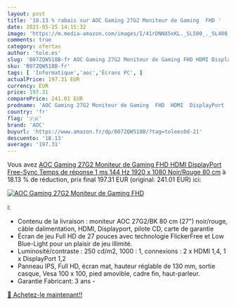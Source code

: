 ```yaml
---
layout: post
title: '18.13 % rabais sur AOC Gaming 27G2 Moniteur de Gaming  FHD '
date: 2021-05-25 14:15:32
image: 'https://m.media-amazon.com/images/I/41rDNNX5xKL._SL500_._SL400_.jpg'
comments: true
category: ofertas
author: 'tole.es'
slug: 'B07ZQW518B-fr AOC Gaming 27G2 Moniteur de Gaming FHD HDMI DisplayPort...'
sku: 'B07ZQW518B-fr'
tags: [ 'Informatique','aoc','Écrans PC', ]
actualPrice: 197.31 EUR
currency: EUR
price: 197.31
comparePrice: 241.01 EUR
prodname: 'AOC Gaming 27G2 Moniteur de Gaming  FHD  HDMI  DisplayPort  Free-Sync  Temps de réponse 1 ms  144 Hz  1920 x 1080  Noir/Rouge 80 cm'
country: 'fr'
flag: '🇫🇷'
brand: 'AOC'
buyurl: 'https://www.amazon.fr/dp/B07ZQW518B/?tag=tolees0d-21'
descuento: '18.13'
average: '197.31'
---
```


Vous avez [AOC Gaming 27G2 Moniteur de Gaming  FHD  HDMI  DisplayPort  Free-Sync  Temps de réponse 1 ms  144 Hz  1920 x 1080  Noir/Rouge 80 cm](https://www.amazon.fr/dp/B07ZQW518B/?tag=tolees0d-21)  à  18.13 % de réduction, prix final  197.31 EUR (original: 241.01 EUR) ici:

[![AOC Gaming 27G2 Moniteur de Gaming  FHD ](https://m.media-amazon.com/images/I/41rDNNX5xKL._SL500_._SL400_.jpg)](https://www.amazon.fr/dp/B07ZQW518B/?tag=tolees0d-21)

ℹ️:

- Contenu de la livraison : moniteur AOC 27G2/BK 80 cm (27") noir/rouge, câble dalimentation, HDMI, Displayport, pilote CD, carte de garantie
- Écran de jeu Full HD de 27 pouces avec technologie FlickerFree et Low Blue-Light pour un plaisir de jeu illimité.
- Luminosité/contraste : 250 cd/m2, 1000 : 1, connexions : 2 x HDMI 1,4, 1 x DisplayPort 1,2
- Panneau IPS, Full HD, écran mat, hauteur réglable de 130 mm, sortie casque, Vesa 100 x 100, pied amovible, cadre fin, haut-parleur.
- Garantie Fabricant: 3 ans -

[🛒 Achetez-le maintenant!!](https://www.amazon.fr/dp/B07ZQW518B/?tag=tolees0d-21)
